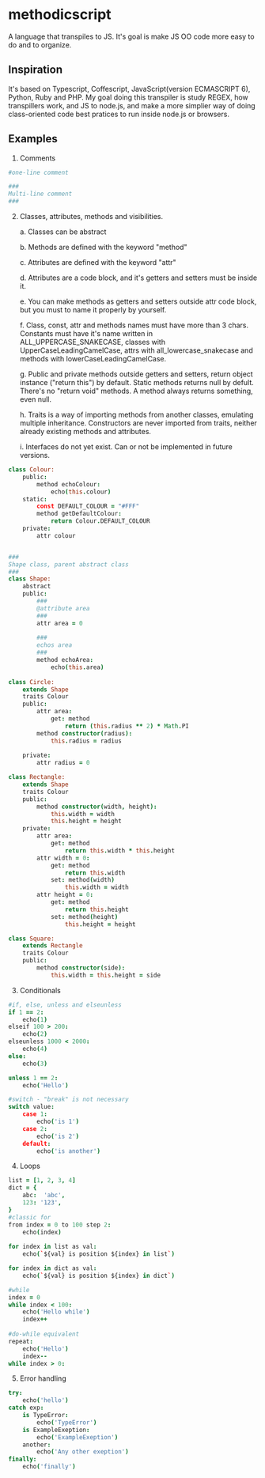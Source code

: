 # methodicscript

A language that transpiles to JS. It's goal is make JS OO code more easy to do and to organize.

## Inspiration
It's based on Typescript, Coffescript, JavaScript(version ECMASCRIPT 6), Python, Ruby and PHP. My goal doing this transpiler is study REGEX, how transpillers work, and JS to node.js, and make a more simplier way of doing class-oriented code best pratices to run inside node.js or browsers. 

## Examples
1. Comments
```coffeescript
#one-line comment

###
Multi-line comment
###
```
2. Classes, attributes, methods and visibilities.

    a. Classes can be abstract
    
    b. Methods are defined with the keyword "method"
    
    c. Attributes are defined with the keyword "attr"
    
    d. Attributes are a code block, and it's getters and setters must be inside it.
    
    e. You can make methods as getters and setters outside attr code block, but you must to name it properly by yourself.
    
    f. Class, const, attr and methods names must have more than 3 chars. Constants must have it's name written in ALL_UPPERCASE_SNAKECASE, classes with UpperCaseLeadingCamelCase, attrs with all_lowercase_snakecase and methods with lowerCaseLeadingCamelCase.
    
    g. Public and private methods outside getters and setters, return object instance ("return this") by default.
    Static methods returns null by defult. There's no "return void" methods. A method always returns something, even null.

    h. Traits is a way of importing methods from another classes, emulating multiple inheritance. Constructors are never imported from traits, neither already existing methods and attributes.

    i. Interfaces do not yet exist. Can or not be implemented in future versions.


```coffeescript
class Colour:
    public:
        method echoColour:
            echo(this.colour)
    static:
        const DEFAULT_COLOUR = "#FFF"
        method getDefaultColour:
            return Colour.DEFAULT_COLOUR
    private:
        attr colour


###
Shape class, parent abstract class
###
class Shape:
    abstract
    public:
        ###
        @attribute area
        ###
        attr area = 0
        
        ###
        echos area
        ###
        method echoArea:
            echo(this.area)
            
class Circle:
    extends Shape
    traits Colour
    public:
        attr area:
            get: method
                return (this.radius ** 2) * Math.PI 
        method constructor(radius):
            this.radius = radius
        
    private:
        attr radius = 0

class Rectangle:
    extends Shape
    traits Colour
    public:
        method constructor(width, height):
            this.width = width
            this.height = height
    private:
        attr area:
            get: method
                return this.width * this.height
        attr width = 0:
            get: method
                return this.width
            set: method(width)
                this.width = width
        attr height = 0:
            get: method
                return this.height
            set: method(height)
                this.height = height

class Square:
    extends Rectangle
    traits Colour
    public:
        method constructor(side):
            this.width = this.height = side
```

3. Conditionals
```coffeescript
#if, else, unless and elseunless
if 1 == 2:
    echo(1)
elseif 100 > 200:
    echo(2)
elseunless 1000 < 2000:
    echo(4)
else:
    echo(3)

unless 1 == 2:
    echo('Hello')

#switch - "break" is not necessary
switch value:
    case 1:
        echo('is 1')
    case 2:
        echo('is 2')
    default:
        echo('is another')
```

4. Loops
```coffeescript
list = [1, 2, 3, 4]
dict = {
    abc:  'abc',
    123: '123',
}
#classic for
from index = 0 to 100 step 2:
    echo(index)
    
for index in list as val:
    echo(`${val} is position ${index} in list`)

for index in dict as val:
    echo(`${val} is position ${index} in dict`)

#while
index = 0
while index < 100:
    echo('Hello while')
    index++
    
#do-while equivalent
repeat:
    echo('Hello')
    index--
while index > 0:
```

5. Error handling
```coffeescript
try:
    echo('hello')
catch exp:
    is TypeError:
        echo('TypeError')
    is ExampleExeption:
        echo('ExampleExeption')
    another:
        echo('Any other exeption')
finally:
    echo('finally')
```